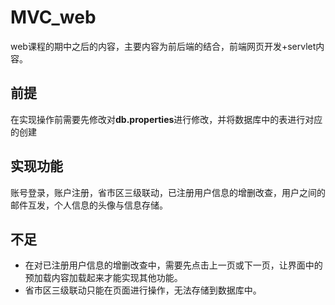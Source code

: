 # MVC_web
web课程的期中之后的内容，主要内容为前后端的结合，前端网页开发+servlet内容。

## 前提
在实现操作前需要先修改对**db.properties**进行修改，并将数据库中的表进行对应的创建

## 实现功能
账号登录，账户注册，省市区三级联动，已注册用户信息的增删改查，用户之间的邮件互发，个人信息的头像与信息存储。

## 不足
- 在对已注册用户信息的增删改查中，需要先点击上一页或下一页，让界面中的预加载内容加载起来才能实现其他功能。
- 省市区三级联动只能在页面进行操作，无法存储到数据库中。
